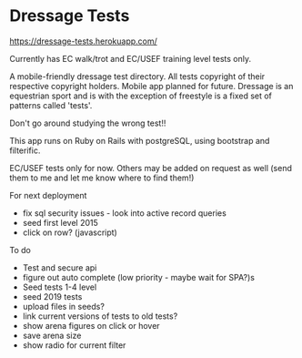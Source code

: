 # Dressage Tests

https://dressage-tests.herokuapp.com/

Currently has EC walk/trot and EC/USEF training level tests only. 

A mobile-friendly dressage test directory. All tests copyright of their respective copyright holders.
Mobile app planned for future. Dressage is an equestrian sport and is with the exception of freestyle is a fixed set of patterns called 'tests'.

Don't go around studying the wrong test!!

This app runs on Ruby on Rails with postgreSQL, using bootstrap and filterific. 

EC/USEF tests only for now. Others may be added on request as well (send them to me and let me know where to find them!)

For next deployment
- fix sql security issues - look into active record queries 
- seed first level 2015
- click on row? (javascript)

To do

- Test and secure api
- figure out auto complete (low priority - maybe wait for SPA?)s
- Seed tests 1-4 level
- seed 2019 tests 
- upload files in seeds?
- link current versions of tests to old tests?
- show arena figures on click or hover 
- save arena size
- show radio for current filter 

